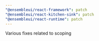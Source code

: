 ```yaml
---
"@ensembleui/react-framework": patch
"@ensembleui/react-kitchen-sink": patch
"@ensembleui/react-runtime": patch
---
```


Various fixes related to scoping

